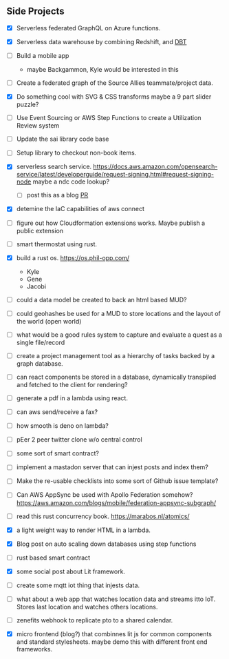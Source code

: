 ## Side Projects

- [x] Serverless federated GraphQL on Azure functions.
- [x] Serverless data warehouse by combining Redshift, and [DBT](https://www.getdbt.com/)
- [ ] Build a mobile app
    - maybe Backgammon, Kyle would be interested in this
- [ ] Create a federated graph of the Source Allies teammate/project data.
- [x] Do something cool with SVG & CSS transforms
    maybe a 9 part slider puzzle?
- [ ] Use Event Sourcing or AWS Step Functions to create a Utilization Review system
- [ ] Update the sai library code base
- [ ] Setup library to checkout non-book items. 
- [x] serverless search service.
    https://docs.aws.amazon.com/opensearch-service/latest/developerguide/request-signing.html#request-signing-node
    maybe a ndc code lookup?
    - [ ] post this as a blog [PR](https://github.com/sourceallies/sai-website/pull/1293)
- [x] detemine the IaC capabilities of aws connect
- [ ] figure out how Cloudformation extensions works. Maybe publish a public extension
- [ ] smart thermostat using rust. 
- [x] build a rust os. https://os.phil-opp.com/
    -  Kyle
    -  Gene
    -  Jacobi
- [ ] could a data model be created to back an html based MUD?
- [ ] could geohashes be used for a MUD to store locations and the layout of the world (open world)
- [ ] what would be a good rules system to capture and evaluate a quest as a single file/record
- [ ] create a project management tool as a hierarchy of tasks backed by a graph database. 
- [ ] can react components be stored in a database, dynamically transpiled and fetched to the client for rendering?
- [ ] generate a pdf in a lambda using react. 
- [ ] can aws send/receive a fax?
- [ ] how smooth is deno on lambda?
- [ ] pEer 2 peer twitter clone w/o central control
- [ ] some sort of smart contract?
- [ ] implement a mastadon server that can injest posts and index them?
- [ ] Make the re-usable checklists into some sort of Github issue template?
- [ ] Can AWS AppSync be used with Apollo Federation somehow?
    https://aws.amazon.com/blogs/mobile/federation-appsync-subgraph/
- [ ] read this rust concurrency book. https://marabos.nl/atomics/
- [x] a light weight way to render HTML in a lambda.
- [x] Blog post on auto scaling down databases using step functions
- [ ] rust based smart contract 
- [x] some social post about Lit framework.
- [ ] create some mqtt iot thing that injests data. 
- [ ] what about a web app that watches location data and streams itto IoT. Stores last location and watches others locations. 
- [ ] zenefits webhook to replicate pto to a shared calendar. 
- [x] micro frontend (blog?) that combinnes lit js for common components and standard stylesheets. maybe demo this with different front end frameworks. 


